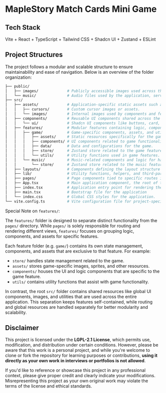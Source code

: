 # MapleStory Match Cards Mini Game

## Tech Stack

Vite + React + TypeScript + Tailwind CSS + Shadcn UI + Zustand + ESLint

## Project Structures

The project follows a modular and scalable structure to ensure maintainability and ease of navigation. Below is an overview of the folder organization:

```bash
├── public/
│   ├── images/             # Publicly accessible images used across the application.
│   └── music/              # Audio files used by the application, served as static resources.
├── src/
│   ├── assets/             # Application-specific static assets such as images, fonts, and cursors.
│   │   ├── cursors/        # Custom cursor images or assets.
│   │   └── images/         # Internal images used by components and features.
│   ├── components/         # Reusable UI components shared across the application.
│   │   └── ui/             # Shadcn UI components like buttons, card, etc.
│   ├── features/           # Modular features containing logic, components, and data.
│   │   ├── game/           # Game-specific components, assets, and utilities.
│   │   │   ├── assets/     # Static resources specifically for the game (e.g., images, sounds).
│   │   │   ├── components/ # UI components related to game functionality.
│   │   │   ├── data/       # Data and configurations for the game.
│   │   │   ├── store/      # Zustand store related to the game feature.
│   │   │   └── utils/      # Utility functions used in game features.
│   │   └── music/          # Music-related components and logic for handling audio playback.
│   │       └── store/      # Zustand store related to the music feature.
│   ├── layouts/            # Components defining the layout structure of different pages.
│   ├── lib/                # Utility functions, helpers, and third-party integrations.
│   ├── pages/              # Page components tied to specific routes in the application.
│   ├── App.tsx             # Main application component, the root of the component tree.
│   ├── index.tsx           # Application entry point for rendering the root component into the DOM.
│   ├── main.tsx            # Bootstrap file for the application
│   └── index.css           # Global CSS styles for the application.
└── vite.config.ts          # Vite configuration file for project-specific settings.
```

Special Note on `features/`:

The `features/` folder is designed to separate distinct functionality from the `pages/` directory. While `pages/` is solely responsible for routing and rendering different views, `features/` focuses on grouping logic, components, and assets for specific features.

Each feature folder (e.g. `game/`) contains its own state management, components, and assets that are exclusive to that feature. For example:

- `store/` handles state management related to the game.
- `assets/` stores game-specific images, sprites, and other resources.
- `components/` houses the UI and logic components that are specific to the game feature.
- `utils/` contains utility functions that assist with game functionality.

In contrast, the root `src/` folder contains shared resources like global UI components, images, and utilities that are used across the entire application. This separation keeps features self-contained, while routing and global resources are handled separately for better modularity and scalability.

## Disclaimer

This project is licensed under the **LGPL-2.1 License**, which permits use, modification, and distribution under certain conditions. However, please be aware that this work is a personal project, and while you're welcome to clone or fork the repository for learning purposes or contributions, **using it directly as your own work in interviews or portfolios is not allowed**.

If you'd like to reference or showcase this project in any professional context, please give proper credit and clearly indicate your modifications. Misrepresenting this project as your own original work may violate the terms of the license and ethical standards.
